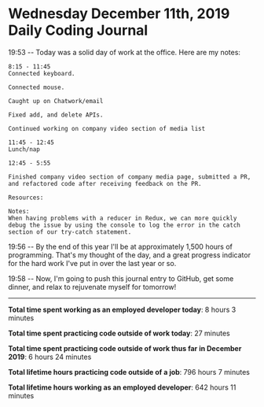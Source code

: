 # Wednesday December 11th, 2019 Daily Coding Journal

19:53 -- Today was a solid day of work at the office. Here are my notes:
```
8:15 - 11:45
Connected keyboard.

Connected mouse.

Caught up on Chatwork/email

Fixed add, and delete APIs.

Continued working on company video section of media list

11:45 - 12:45
Lunch/nap

12:45 - 5:55

Finished company video section of company media page, submitted a PR, and refactored code after receiving feedback on the PR.

Resources:

Notes:
When having problems with a reducer in Redux, we can more quickly debug the issue by using the console to log the error in the catch section of our try-catch statement.
```
19:56 -- By the end of this year I'll be at approximately 1,500 hours of programming. That's my thought of the day, and a great progress indicator for the hard work I've put in over the last year or so.

19:58 -- Now, I'm going to push this journal entry to GitHub, get some dinner, and relax to rejuvenate myself for tomorrow!
___
**Total time spent working as an employed developer today**: 8 hours 3 minutes

**Total time spent practicing code outside of work today**: 27 minutes

**Total time spent practicing code outside of work thus far in December 2019**: 6 hours 24 minutes

**Total lifetime hours practicing code outside of a job**: 796 hours 7 minutes

**Total lifetime hours working as an employed developer**: 642 hours 11 minutes